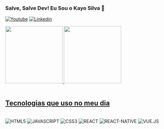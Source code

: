 ### Salve, Salve Dev! Eu Sou o Kayo Silva 👋



[![Youtube](https://img.shields.io/badge/YouTube-FF0000?style=for-the-badge&logo=youtube&logoColor=white)](https://www.youtube.com/channel/UC5T4AN3p48TyhhFuTTPDe1A)
[![Linkedin](https://img.shields.io/badge/LinkedIn-0077B5?style=for-the-badge&logo=linkedin&logoColor=white)](https://www.linkedin.com/in/kayohenriquesilva/)

<div>
  <a href="https://github.com/KayoSilva19 ">
  <img height="180em" src="https://github-readme-stats.vercel.app/api?username=KayoSilva19&show_icons=true&theme=tokyonight&include_all_commits=true&count_private=true"/>
  <img height="180em" src="https://github-readme-stats.vercel.app/api/top-langs/?username=KayoSilva19&layout=compact&langs_count=7&theme=tokyonight"/>
</div>

</br>

## Tecnologias que uso no meu dia 

   <div style="display: inline-block"></br>
        <img align="center" alt="HTML5" 
        src="https://img.shields.io/badge/HTML5-E34F26?style=for-the-badge&logo=html5&logoColor=white">
        <img align="center" alt="JAVASCRIPT" 
        src="https://img.shields.io/badge/JavaScript-F7DF1E?style=for-the-badge&logo=javascript&logoColor=black">
         <img align="center" alt="CSS3" 
        src="https://img.shields.io/badge/CSS3-1572B6?style=for-the-badge&logo=css3&logoColor=white">
        <img align="center" alt="REACT" 
        src="https://img.shields.io/badge/React-20232A?style=for-the-badge&logo=react&logoColor=61DAFB">
        <img align="center" alt="REACT-NATIVE" 
        src="https://img.shields.io/badge/React_Native-20232A?style=for-the-badge&logo=react&logoColor=61DAFB">
        <img align="center" alt="VUE.JS" 
        src="https://img.shields.io/badge/Vue.js-35495E?style=for-the-badge&logo=vue.js&logoColor=4FC08D"> 
    </div>
   
      

